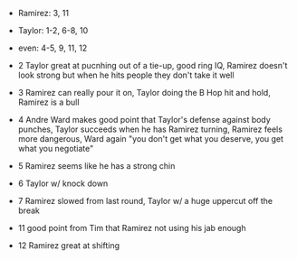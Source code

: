 * Ramirez: 3, 11
* Taylor: 1-2, 6-8, 10
* even: 4-5, 9, 11, 12

* 2 Taylor great at pucnhing out of a tie-up, good ring IQ, Ramirez doesn't look strong but when he hits people they don't take it well
* 3 Ramirez can really pour it on, Taylor doing the B Hop hit and hold, Ramirez is a bull
* 4 Andre Ward makes good point that Taylor's defense against body punches, Taylor succeeds when he has Ramirez turning, Ramirez feels more dangerous, Ward again "you don't get what you deserve, you get what you negotiate"
* 5 Ramirez seems like he has a strong chin
* 6 Taylor w/ knock down
* 7 Ramirez slowed from last round, Taylor w/ a huge uppercut off the break
* 11 good point from Tim that Ramirez not using his jab enough
* 12 Ramirez great at shifting
